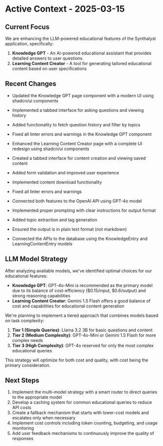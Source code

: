 # Active Context - 2025-03-15

## Current Focus

We are enhancing the LLM-powered educational features of the Synthalyst application, specifically:

1. **Knowledge GPT** - An AI-powered educational assistant that provides detailed answers to user questions
2. **Learning Content Creator** - A tool for generating tailored educational content based on user specifications

## Recent Changes

- Updated the Knowledge GPT page component with a modern UI using shadcn/ui components
- Implemented a tabbed interface for asking questions and viewing history
- Added functionality to fetch question history and filter by topics
- Fixed all linter errors and warnings in the Knowledge GPT component

- Enhanced the Learning Content Creator page with a complete UI redesign using shadcn/ui components
- Created a tabbed interface for content creation and viewing saved content
- Added form validation and improved user experience
- Implemented content download functionality
- Fixed all linter errors and warnings

- Connected both features to the OpenAI API using GPT-4o model
- Implemented proper prompting with clear instructions for output format
- Added topic extraction and tag generation
- Ensured the output is in plain text format (not markdown)
- Connected the APIs to the database using the KnowledgeEntry and LearningContentEntry models

## LLM Model Strategy

After analyzing available models, we've identified optimal choices for our educational features:

- **Knowledge GPT**: GPT-4o-Mini is recommended as the primary model due to its balance of cost-efficiency ($0.15/input, $0.6/output) and strong reasoning capabilities
- **Learning Content Creator**: Gemini 1.5 Flash offers a good balance of cost and capabilities for educational content generation

We're planning to implement a tiered approach that combines models based on task complexity:

1. **Tier 1 (Simple Queries)**: Llama 3.2 3B for basic questions and content
2. **Tier 2 (Medium Complexity)**: GPT-4o-Mini or Gemini 1.5 Flash for more complex needs
3. **Tier 3 (High Complexity)**: GPT-4o reserved for only the most complex educational queries

This strategy will optimize for both cost and quality, with cost being the primary consideration.

## Next Steps

1. Implement the multi-model strategy with a smart router to direct queries to the appropriate model
2. Develop a caching system for common educational queries to reduce API costs
3. Create a fallback mechanism that starts with lower-cost models and escalates only when necessary
4. Implement cost controls including token counting, budgeting, and usage monitoring
5. Add user feedback mechanisms to continuously improve the quality of responses
